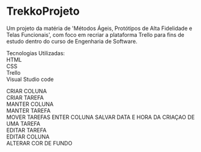 # TrekkoProjeto
Um projeto da matéria de 'Métodos Ágeis, Protótipos de Alta Fidelidade e Telas Funcionais', com foco em recriar a plataforma Trello para fins de estudo dentro do curso de Engenharia de Software. 

Tecnologias Utilizadas:  
HTML  
CSS  
Trello  
Visual Studio code  

CRIAR COLUNA <br>
CRIAR TAREFA<br>
MANTER COLUNA<br>
MANTER TAREFA<br>
MOVER TAREFAS ENTER COLUNA
SALVAR DATA E HORA DA CRIAÇAO DE UMA TAREFA <br>
EDITAR TAREFA <br>
EDITAR COLUNA<br>
ALTERAR COR DE FUNDO


